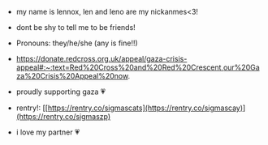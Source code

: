 - my name is lennox, len and leno are my nickanmes<3!
- dont be shy to tell me to be friends!
-  Pronouns: they/he/she (any is fine!!)
-  https://donate.redcross.org.uk/appeal/gaza-crisis-appeal#:~:text=Red%20Cross%20and%20Red%20Crescent,our%20Gaza%20Crisis%20Appeal%20now.
  - proudly supporting gaza 💗
  
  - rentry!: [[https://rentry.co/sigmascats](https://rentry.co/sigmascay)](https://rentry.co/sigmaszp)
  - i love my partner 💗


